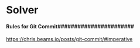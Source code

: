 # Solver
#### Rules for Git Commit#######################
https://chris.beams.io/posts/git-commit/#imperative
#####

